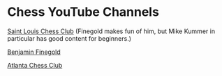 # Chess YouTube Channels

[Saint Louis Chess Club](https://www.youtube.com/@STLChessClub) (Finegold makes fun of him, but Mike Kummer in particular has good content for beginners.)

[Benjamin Finegold](https://www.youtube.com/@GMBenjaminFinegold)

[Atlanta Chess Club](https://www.youtube.com/@chessclubandscholasticcent1140)
